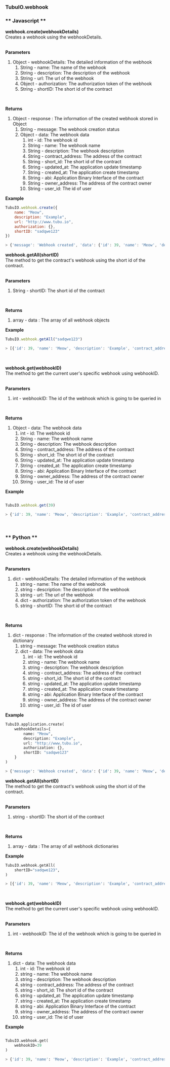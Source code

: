

### TubuIO.webhook
<!-- tabs:start -->

### ** Javascript **
**webhook.create(webhookDetails)**
<br>
Creates a webhook using the webhookDetails.
<br>
<br>

**Parameters**
<br>
1. Object - webhookDetails: The detailed information of the webhook <br>
    1. String - name: The name of the webhook <br>
    2. String - description: The description of the webhook <br>
    3. String - url: The url of the webhook <br>
    4. Object - authorization: The authorization token of the webhook <br>
    5. String - shortID: The short id of the contract <br>
<br>

**Returns**
<br>

1. Object - response : The information of the created webhook stored in Object  <br>
    1. String - message: The webhook creation status <br>
    2. Object - data: The webhook data <br>
        1. int - id: The webhook id <br>
        2. String - name: The webhook name <br>
        3. String - description: The webhook description <br>
        4. String - contract_address: The address of the contract <br>
        5. String - short_id: The short id of the contract
        6. String - updated_at: The application update timestamp <br> 
        7. String - created_at: The application create timestamp <br>
        8. String - abi: Application Binary Interface of the contract <br>
        9. String - owner_address: The address of the contract owner <br>
        10. String - user_id: The id of user <br>

**Example**
```js
TubuIO.webhook.create({
    name: "Meow",
    description: "Example",
    url: "http://www.tubu.io",
    authorization: {},
    shortID: "sadqwe123"
})

> {'message': 'Webhook created', 'data': {'id': 39, 'name': 'Meow', 'description': 'Example', 'contract_address': "0xsdwqe1e123asd1", ..., }}
```

**webhook.getAll(shortID)**
<br>
The method to get the contract's webhook using the short id of the contract.
<br>
<br>

**Parameters**
<br>

1. String - shortID: The short id of the contract <br>

<br>

**Returns**
<br>

1. array - data : The array of all webhook objects <br>


**Example**

```js
TubuIO.webhook.getAll("sadqwe123")

> [{'id': 39, 'name': 'Meow', 'description': 'Example', 'contract_address': "0xsdwqe1e123asd1", ..., }, {...},]

```
<br>

**webhook.get(webhookID)**
<br>
The method to get the current user's specific webhook using webhookID.
<br>
<br>

**Parameters**
<br>
 1. int - webhookID: The id of the webhook which is going to be queried in <br>
 
<br>

**Returns**
<br>
1. Object - data: The webhook data <br>
    1. int - id: The webhook id <br>
    2. String - name: The webhook name <br>
    3. String - description: The webhook description <br>
    4. String - contract_address: The address of the contract <br>
    5. String - short_id: The short id of the contract
    6. String - updated_at: The application update timestamp <br> 
    7. String - created_at: The application create timestamp <br>
    8. String - abi: Application Binary Interface of the contract <br>
    9. String - owner_address: The address of the contract owner <br>
    10. String - user_id: The id of user <br>


**Example**
```js

TubuIO.webhook.get(39)

> {'id': 39, 'name': 'Meow', 'description': 'Example', 'contract_address': "0xsdwqe1e123asd1", ..., }

```
<br>

### ** Python **

**webhook.create(webhookDetails)**
<br>
Creates a webhook using the webhookDetails.
<br>
<br>

**Parameters**
<br>
1. dict - webhookDetails: The detailed information of the webhook <br>
    1. string - name: The name of the webhook <br>
    2. string - description: The description of the webhook <br>
    3. string - url: The url of the webhook <br>
    4. dict - authorization: The authorization token of the webhook <br>
    5. string - shortID: The short id of the contract <br>
<br>

**Returns**
<br>

1. dict - response : The information of the created webhook stored in dictionary  <br>
    1. string - message: The webhook creation status <br>
    2. dict - data: The webhook data <br>
        1. int - id: The webhook id <br>
        2. string - name: The webhook name <br>
        3. string - description: The webhook description <br>
        4. string - contract_address: The address of the contract <br>
        5. string - short_id: The short id of the contract
        6. string - updated_at: The application update timestamp <br> 
        7. string - created_at: The application create timestamp <br>
        8. string - abi: Application Binary Interface of the contract <br>
        9. string - owner_address: The address of the contract owner <br>
        10. string - user_id: The id of user <br>

**Example**
```python
TubuIO.application.create(
    webhookDetails={
        name: "Meow",
        description: "Example",
        url: "http://www.tubu.io",
        authorization: {},
        shortID: "sadqwe123"
    }
)

> {'message': 'Webhook created', 'data': {'id': 39, 'name': 'Meow', 'description': 'Example', 'contract_address': "0xsdwqe1e123asd1", ..., }}
```

**webhook.getAll(shortID)**
<br>
The method to get the contract's webhook using the short id of the contract.
<br>
<br>

**Parameters**
<br>

1. string - shortID: The short id of the contract <br>

<br>

**Returns**
<br>

1. array - data : The array of all webhook dictionaries <br>


**Example**

```python
TubuIO.webhook.getAll(
    shortID="sadqwe123", 
)

> [{'id': 39, 'name': 'Meow', 'description': 'Example', 'contract_address': "0xsdwqe1e123asd1", ..., }, {...},]

```
<br>

**webhook.get(webhookID)**
<br>
The method to get the current user's specific webhook using webhookID.
<br>
<br>

**Parameters**
<br>
 1. int - webhookID: The id of the webhook which is going to be queried in <br>
 
<br>

**Returns**
<br>
1. dict - data: The webhook data <br>
    1. int - id: The webhook id <br>
    2. string - name: The webhook name <br>
    3. string - description: The webhook description <br>
    4. string - contract_address: The address of the contract <br>
    5. string - short_id: The short id of the contract
    6. string - updated_at: The application update timestamp <br> 
    7. string - created_at: The application create timestamp <br>
    8. string - abi: Application Binary Interface of the contract <br>
    9. string - owner_address: The address of the contract owner <br>
    10. string - user_id: The id of user <br>


**Example**
```python

TubuIO.webhook.get(
    webhookID=39
)

> {'id': 39, 'name': 'Meow', 'description': 'Example', 'contract_address': "0xsdwqe1e123asd1", ..., }

```
<br>

<!-- tabs:end -->